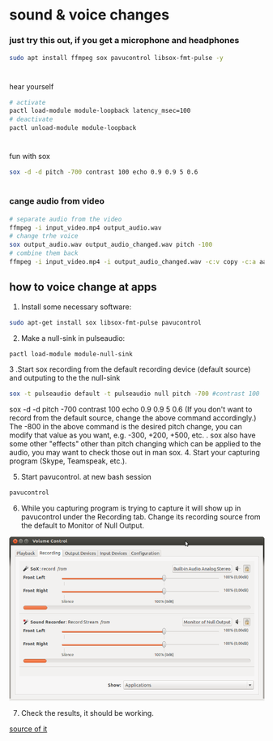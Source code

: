 # sound & voice changes

### just try this out, if you get a microphone and headphones

```bash
sudo apt install ffmpeg sox pavucontrol libsox-fmt-pulse -y
```

#

hear yourself
```bash
# activate
pactl load-module module-loopback latency_msec=100
# deactivate
pactl unload-module module-loopback
```

#

fun with sox
```bash
sox -d -d pitch -700 contrast 100 echo 0.9 0.9 5 0.6
```
#

### cange audio from video

```bash
# separate audio from the video
ffmpeg -i input_video.mp4 output_audio.wav
# change trhe voice
sox output_audio.wav output_audio_changed.wav pitch -100
# combine them back
ffmpeg -i input_video.mp4 -i output_audio_changed.wav -c:v copy -c:a aac output_video_changed_voice.mp4
```


## how to voice change at apps

1. Install some necessary software:
```bash
sudo apt-get install sox libsox-fmt-pulse pavucontrol
```

2. Make a null-sink in pulseaudio:
```bash
pactl load-module module-null-sink
```
3 .Start sox recording from the default recording device (default source) and outputing to the the null-sink
```bash
sox -t pulseaudio default -t pulseaudio null pitch -700 #contrast 100
```
sox -d -d pitch -700 contrast 100 echo 0.9 0.9 5 0.6
(If you don't want to record from the default source, change the above command accordingly.) The -800 in the above command is the desired pitch change, you can modify that value as you want, e.g. -300, +200, +500, etc. . sox also have some other "effects" other than pitch changing which can be applied to the audio, you may want to check those out in man sox.
4. Start your capturing program (Skype, Teamspeak, etc.).

5. Start pavucontrol. at new bash session
```bash
pavucontrol
```
6. While you capturing program is trying to capture it will show up in pavucontrol under the Recording tab. Change its recording source from the default to Monitor of Null Output.

<img src="./assets/pav.png">

7. Check the results, it should be working.

<a href="https://askubuntu.com/questions/421947/is-there-a-way-to-modulate-my-voice-on-the-fly">source of it</a>
